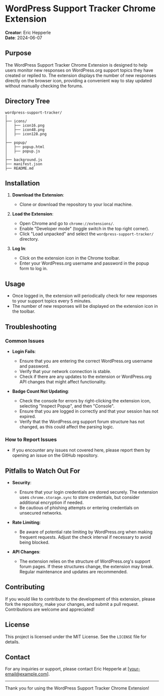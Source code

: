 # WordPress Support Tracker Chrome Extension

**Creator**: Eric Hepperle  
**Date**: 2024-06-07  

## Purpose

The WordPress Support Tracker Chrome Extension is designed to help users monitor new responses on WordPress.org support topics they have created or replied to. The extension displays the number of new responses directly on the browser icon, providing a convenient way to stay updated without manually checking the forums.

## Directory Tree

```
wordpress-support-tracker/
│
├── icons/
│   ├── icon16.png
│   ├── icon48.png
│   ├── icon128.png
│
├── popup/
│   ├── popup.html
│   ├── popup.js
│
├── background.js
├── manifest.json
├── README.md
```

## Installation

1. **Download the Extension**:
    - Clone or download the repository to your local machine.

2. **Load the Extension**:
    - Open Chrome and go to `chrome://extensions/`.
    - Enable "Developer mode" (toggle switch in the top right corner).
    - Click "Load unpacked" and select the `wordpress-support-tracker/` directory.

3. **Log In**:
    - Click on the extension icon in the Chrome toolbar.
    - Enter your WordPress.org username and password in the popup form to log in.

## Usage

- Once logged in, the extension will periodically check for new responses to your support topics every 5 minutes.
- The number of new responses will be displayed on the extension icon in the toolbar.

## Troubleshooting

### Common Issues

- **Login Fails**:
  - Ensure that you are entering the correct WordPress.org username and password.
  - Verify that your network connection is stable.
  - Check if there are any updates to the extension or WordPress.org API changes that might affect functionality.

- **Badge Count Not Updating**:
  - Check the console for errors by right-clicking the extension icon, selecting "Inspect Popup", and then "Console".
  - Ensure that you are logged in correctly and that your session has not expired.
  - Verify that the WordPress.org support forum structure has not changed, as this could affect the parsing logic.

### How to Report Issues

- If you encounter any issues not covered here, please report them by opening an issue on the GitHub repository.

## Pitfalls to Watch Out For

- **Security**:
  - Ensure that your login credentials are stored securely. The extension uses `chrome.storage.sync` to store credentials, but consider additional encryption if needed.
  - Be cautious of phishing attempts or entering credentials on unsecured networks.

- **Rate Limiting**:
  - Be aware of potential rate limiting by WordPress.org when making frequent requests. Adjust the check interval if necessary to avoid being blocked.

- **API Changes**:
  - The extension relies on the structure of WordPress.org's support forum pages. If these structures change, the extension may break. Regular maintenance and updates are recommended.

## Contributing

If you would like to contribute to the development of this extension, please fork the repository, make your changes, and submit a pull request. Contributions are welcome and appreciated!

## License

This project is licensed under the MIT License. See the `LICENSE` file for details.

## Contact

For any inquiries or support, please contact Eric Hepperle at [your-email@example.com].

---

Thank you for using the WordPress Support Tracker Chrome Extension!